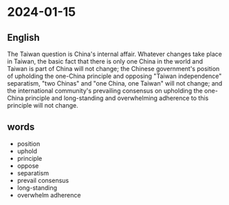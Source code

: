 # 2024-01-15

## English
The Taiwan question is China's internal
affair. Whatever changes take place in
Taiwan, the basic fact that there is only
one China in the world and Taiwan is part
of China will not change; the Chinese
government's position of upholding the
one-China principle and opposing "Taiwan
independence" separatism, "two Chinas"
and "one China, one Taiwan" will not
change; and the international community's
prevailing consensus on upholding the 
one-China principle and long-standing and
overwhelming adherence to this principle
will not change.

## words
* position
* uphold
* principle
* oppose
* separatism
* prevail consensus
* long-standing
* overwhelm adherence
